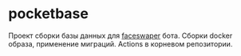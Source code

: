 # pocketbase

Проект сборки базы данных для [faceswaper](https://git.envs.net/soaska/faceswaper) бота.
Сборки docker образа, применение миграций.
Actions в корневом репозитории.